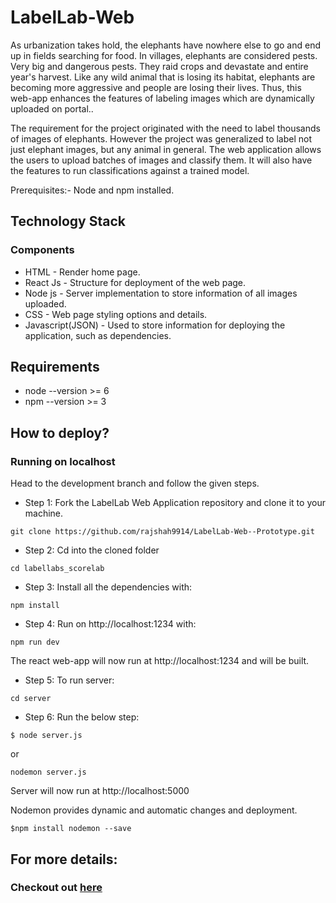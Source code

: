 # LabelLab-Web

As urbanization takes hold, the elephants have nowhere else to go and end up in fields searching for food.
In villages, elephants are considered pests. Very big and dangerous pests.  They raid crops and devastate and entire year's harvest.
Like any wild animal that is losing its habitat, elephants are becoming more aggressive and people are losing their lives.
Thus, this web-app enhances the features of labeling images which are dynamically uploaded on portal..

The requirement for the project originated with the need to label thousands of images of elephants. However the project was generalized to label not just elephant images, but any animal in general. The web application allows the users to upload batches of images and classify them. It will also have the features to run classifications against a trained model.

Prerequisites:-
Node and npm installed.

## Technology Stack

### Components
  * HTML - Render home page.
  * React Js - Structure for deployment of the web page.
  * Node js - Server implementation to store information of all images uploaded.
  * CSS - Web page styling options and details.
  * Javascript(JSON) - Used to store information for deploying the application, such as dependencies.

## Requirements
  * node --version >= 6
  * npm --version >= 3

## How to deploy?
### Running on localhost

Head to the development branch and follow the given steps.
  * Step 1: Fork the LabelLab Web Application repository and clone it to your machine. 
```
git clone https://github.com/rajshah9914/LabelLab-Web--Prototype.git
```

  * Step 2: Cd into the cloned folder
```
cd labellabs_scorelab
```

  * Step 3: Install all the dependencies with:
```
npm install 
```
  * Step 4: Run on http://localhost:1234 with:
```
npm run dev
```
The react web-app will now run at http://localhost:1234 and will be built.


  * Step 5: To run server:
```
cd server
```
  * Step 6: Run the below step:
```
$ node server.js
```
or 
```
nodemon server.js
```

Server will now run at http://localhost:5000

Nodemon provides dynamic and automatic changes and deployment.

```
$npm install nodemon --save
```

## For more details:
### Checkout out [here](https://docs.google.com/document/d/1UD3tX7ff1GrOAlxj99TdDPPpKqz68t7Btc3Tt19sync/edit?usp=sharing)
